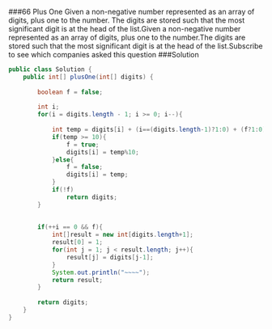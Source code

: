 ###66 Plus One
Given a non-negative number represented as an array of digits, plus one to the number.
The digits are stored such that the most significant digit is at the head of the list.Given a non-negative number represented as an array of digits, plus one to the number.The digits are stored such that the most significant digit is at the head of the list.Subscribe to see which companies asked this question
###Solution
```java
public class Solution {
    public int[] plusOne(int[] digits) {
        
        boolean f = false;
        
        int i;
        for(i = digits.length - 1; i >= 0; i--){
            
            int temp = digits[i] + (i==(digits.length-1)?1:0) + (f?1:0);
            if(temp >= 10){
                f = true;
                digits[i] = temp%10;
            }else{
                f = false;
                digits[i] = temp;
            }
            if(!f)
                return digits;
        }
        
        
        if(++i == 0 && f){
            int[]result = new int[digits.length+1];
            result[0] = 1;
            for(int j = 1; j < result.length; j++){
                result[j] = digits[j-1];
            }
            System.out.println("~~~~");
            return result;
        }
        
        return digits;
    }
}